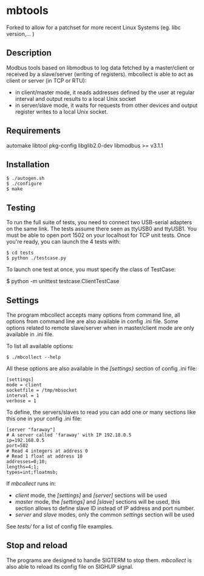 mbtools 
=======
Forked to allow for a patchset for more recent Linux Systems (eg. libc version,... )

Description
-----------

Modbus tools based on libmodbus to log data fetched by a master/client
or received by a slave/server (writing of registers). mbcollect is able
to act as client or server (in TCP or RTU):
- in client/master mode, it reads addresses defined by the user at regular
  interval and output results to a local Unix socket
- in server/slave mode, it waits for requests from other devices and output
  register writes to a local Unix socket.

Requirements
------------

automake libtool pkg-config libglib2.0-dev libmodbus >= v3.1.1

Installation
------------

    $ ./autogen.sh
    $ ./configure
    $ make


Testing
-------

To run the full suite of tests, you need to connect two USB-serial adapters on
the same link. The tests assume there seen as ttyUSB0 and ttyUSB1.
You must be able to open port 1502 on your localhost for TCP unit tests.
Once you're ready, you can launch the 4 tests with:

    $ cd tests
    $ python ./testcase.py


To launch one test at once, you must specify the class of TestCase:

   $ python -m unittest testcase.ClientTestCase


Settings
--------

The program mbcollect accepts many options from command line, all options from
command line are also available in config .ini file. Some options related to
remote slave/server when in master/client mode are only available in .ini file.

To list all available options:

    $ ./mbcollect --help

All these options are also available in the *[settings}* section of config .ini
file:

    [settings]
    mode = client
    socketfile = /tmp/mbsocket
    interval = 1
    verbose = 1


To define, the servers/slaves to read you can add one or many sections like this
one in your config .ini file:

    [server "faraway"]
    # A server called 'faraway' with IP 192.18.0.5
    ip=192.168.0.5
    port=502
    # Read 4 integers at address 0
    # Read 1 float at address 10
    addresses=0;10;
    lengths=4;1;
    types=int;floatmsb;

If *mbcollect* runs in:

- *client* mode, the *[settings]* and *[server]* sections will be used
- *master* mode, the *[settings]* and *[slave]* sections will be used, this
  section allows to define slave ID instead of IP address and port number.
- *server* and *slave* modes, only the common *settings* section will be used

See *tests/* for a list of config file examples.


Stop and reload
---------------

The programs are designed to handle SIGTERM to stop them. *mbcollect* is also
able to reload its config file on SIGHUP signal.
